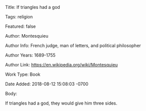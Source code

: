 Title:  If triangles had a god

Tags:   religion

Featured: false

Author: Montesquieu

Author Info: French judge, man of letters, and political philosopher

Author Years: 1689-1755

Author Link: https://en.wikipedia.org/wiki/Montesquieu

Work Type: Book

Date Added: 2018-08-12 15:08:03 -0700

Body: 

If triangles had a god, they would give him three sides.

